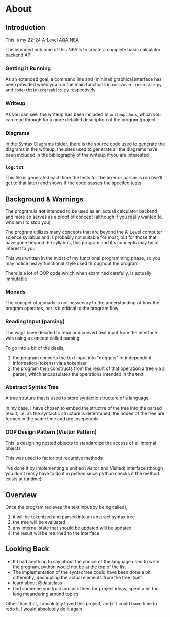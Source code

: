 # About
## Introduction
This is my 22-24 A-Level AQA NEA

The intended outcome of this NEA is to create a complete basic calculator backend API

### Getting it Running
As an extended goal, a command line and (mininal) graphical interface has been provided when you run the main functions in `code/user_interface.py` and `code/tktinkergraphics.py` respectively

### Writeup
As you can see, the writeup has been included in `writeup.docx`, which you can read through for a more detailed description of the program/project

### Diagrams
In the Syntax Diagrams folder, there is the source code used to generate the diagrams in the writeup,
the sites used to generate all the diagrams have been included in the bibliography of the writeup if you are interested

### `log.txt`
This file is generated each time the tests for the lexer or parser is run (we'll get to that later) and shows if the code passes the specifed tests


## Background & Warnings
The program is **not** intended to be used as an actuall calculator backend and more so serves as a proof of concept (although if you really wanted to, who am I to stop you)

The program utilizes many concepts that are beyond the A-Level computer science syllabus and is probably not suitable for most,
but for those that have gone beyond the syllabus, this program and it's concepts may be of interest to you

This was written in the midst of my functional programming phase, so you may notice heavy functional style used throughout the program

There is a lot of OOP code which when examined carefully, is actually immutable

### Monads
The concpet of monads is not nessecary to the understanding of how the program operates, nor is it critical to the program flow

### Reading Input (parsing)
The way I have decided to read and convert text input from the interface was using a concept called parsing

To go into a bit of the deails, 
1. the program converts the text input into "nuggets" of independent information (tokens) via a tokenizer
2. the program then constructs from the result of that operation a tree via a parser, which encapsulates the operations intended in the text 

### Abstract Syntax Tree
A tree struture that is used to store syntactic structure of a language

In my case, I have chosen to embed the structre of the tree into the parsed result, i.e. as the syntactic structure is determined, the nodes of the tree are formed in the same time and are inseperable

### OOP Design Pattern (Visitor Pattern)
This is designing nested objects to standardize the access of all internal objects

This was used to factor out recursive methods 

I've done it by implementing a unified (visitor and Visited) interface (though you don't really have to do it in python since python checks if the method exists at runtime)

## Overview
Once the program recieves the text input(by being called),
1. it will be tokenized and parsed into an abstract syntax tree
2. the tree will be evaluated
3. any internal state that should be updated will be updated
4. the result will be returned to the interface

## Looking Back
- If I had anything to say about the choice of the language used to write the program, python would not be at the top of the list
- The implementation of the syntax tree could have been done a bit differently, decoupling the actual elements from the tree itself
- learn about @dataclass
- find someone you trust and ask them for project ideas, spent a bit too long meandering around topics

Other than that, I absolutely loved this project, and if I could have time to redo it, I would absolutely do it again 
